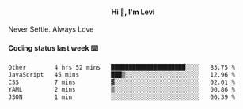 <h4 style="text-align: center;">Hi 👋, I'm Levi</h4>  Never Settle. Always Love
<!---<img align="right" alt="Coding" width="300" src="https://i.pinimg.com/originals/81/17/8b/81178b47a8598f0c81c4799f2cdd4057.gif"></p> --->

#### Coding status last week ⌨️

<!--START_SECTION:waka-->

```txt
Other        4 hrs 52 mins   █████████████████████░░░░   83.75 %
JavaScript   45 mins         ███▒░░░░░░░░░░░░░░░░░░░░░   12.96 %
CSS          7 mins          ▓░░░░░░░░░░░░░░░░░░░░░░░░   02.01 %
YAML         2 mins          ▒░░░░░░░░░░░░░░░░░░░░░░░░   00.86 %
JSON         1 min           ░░░░░░░░░░░░░░░░░░░░░░░░░   00.39 %
```

<!--END_SECTION:waka-->
